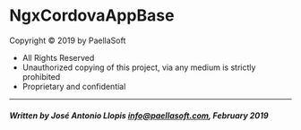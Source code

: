 # NgxCordovaAppBase

Copyright © 2019 by PaellaSoft

- All Rights Reserved
- Unauthorized copying of this project, via any medium is strictly prohibited
- Proprietary and confidential


-----

##### Written by José Antonio Llopis <info@paellasoft.com>, February 2019
